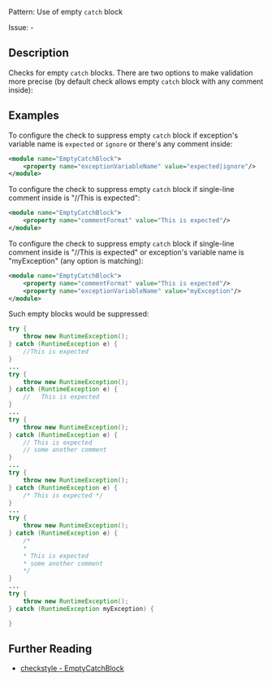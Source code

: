Pattern: Use of empty `catch` block

Issue: -

## Description

Checks for empty `catch` blocks. There are two options to make validation more precise (by default check allows empty `catch` block with any comment inside): 

## Examples

To configure the check to suppress empty `catch` block if exception's variable name is `expected` or `ignore` or there's any comment inside: 


```xml
<module name="EmptyCatchBlock">
    <property name="exceptionVariableName" value="expected|ignore"/>
</module>
```
        

To configure the check to suppress empty `catch` block if single-line comment inside is "//This is expected": 


```xml
<module name="EmptyCatchBlock">
    <property name="commentFormat" value="This is expected"/>
</module>
```
        

To configure the check to suppress empty `catch` block if single-line comment inside is "//This is expected" or exception's variable name is "myException" (any option is matching): 


```xml
<module name="EmptyCatchBlock">
    <property name="commentFormat" value="This is expected"/>
    <property name="exceptionVariableName" value="myException"/>
</module>
```
        

Such empty blocks would be suppressed: 


```java
try {
    throw new RuntimeException();
} catch (RuntimeException e) {
    //This is expected
}
...
try {
    throw new RuntimeException();
} catch (RuntimeException e) {
    //   This is expected
}
...
try {
    throw new RuntimeException();
} catch (RuntimeException e) {
    // This is expected
    // some another comment
}
...
try {
    throw new RuntimeException();
} catch (RuntimeException e) {
    /* This is expected */
}
...
try {
    throw new RuntimeException();
} catch (RuntimeException e) {
    /*
    *
    * This is expected
    * some another comment
    */
}
...
try {
    throw new RuntimeException();
} catch (RuntimeException myException) {
```

```java
}
```

## Further Reading

* [checkstyle - EmptyCatchBlock](http://checkstyle.sourceforge.net/config_blocks.html#EmptyCatchBlock)
